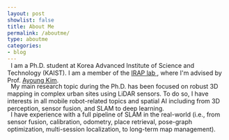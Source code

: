 ```yaml
---
layout: post
showlist: false 
title: About Me
permalink: /aboutme/
type: aboutme
categories:
- blog
---
```


<p style="margin-top:-15px"> </p>

<p style="font-size:14px;">
&nbsp; I am a Ph.D. student at Korea Advanced Institute of Science and Technology (KAIST). I am a member of the <a href="https://irap.kaist.ac.kr/" target="_blank"> IRAP lab </a>, where I'm advised by Prof. <a href="https://irap.kaist.ac.kr/~ayoung/" target="_blank"> Ayoung Kim</a>.
</p>

<p style="margin-top:-17px"> </p>
<p style="font-size:14px;">
&nbsp; My main research topic during the Ph.D. has been focused on robust 3D mapping in complex urban sites using LiDAR sensors. To do so, I have interests in all mobile robot-related topics and spatial AI including from 3D perception, sensor fusion, and SLAM to deep learning.  
</p>

<p style="margin-top:-17px"> </p>
<p style="font-size:14px;">
&nbsp; I have experience with a full pipeline of SLAM in the real-world (i.e., from sensor fusion, calibration, odometry, place retrieval, pose-graph optimization, multi-session localization, to long-term map management).
</p>
